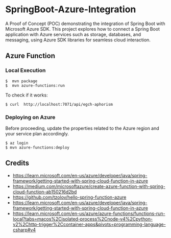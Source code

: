 # SpringBoot-Azure-Integration
A Proof of Concept (POC) demonstrating the integration of Spring Boot with Microsoft Azure SDK. 
This project explores how to connect a Spring Boot application with Azure services such as storage, databases, and messaging, using Azure SDK libraries for seamless cloud interaction.

## Azure Function
### Local Execution
```shell
$  mvn package
$  mvn azure-functions:run
```
To check if it works:
```shell
$ curl  http://localhost:7071/api/egch-aphorism
```

### Deploying on Azure
Before proceeding, update the properties related to the Azure region and your service plan accordingly.
```shell
$ az login
$ mvn azure-functions:deploy
```

## Credits
* https://learn.microsoft.com/en-us/azure/developer/java/spring-framework/getting-started-with-spring-cloud-function-in-azure
* https://medium.com/microsoftazure/create-azure-function-with-spring-cloud-function-ab150216d2bd
* https://github.com/tzolov/hello-spring-function-azure
* https://learn.microsoft.com/en-us/azure/developer/java/spring-framework/getting-started-with-spring-cloud-function-in-azure
* https://learn.microsoft.com/en-us/azure/azure-functions/functions-run-local?tabs=macos%2Cisolated-process%2Cnode-v4%2Cpython-v2%2Chttp-trigger%2Ccontainer-apps&pivots=programming-language-csharp#v4
